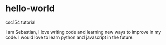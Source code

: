 # hello-world
csc154 tutorial

I am Sebastian, I love writing code and learning new ways to improve in my code. 
I would love to learn python and javascript in the future.
